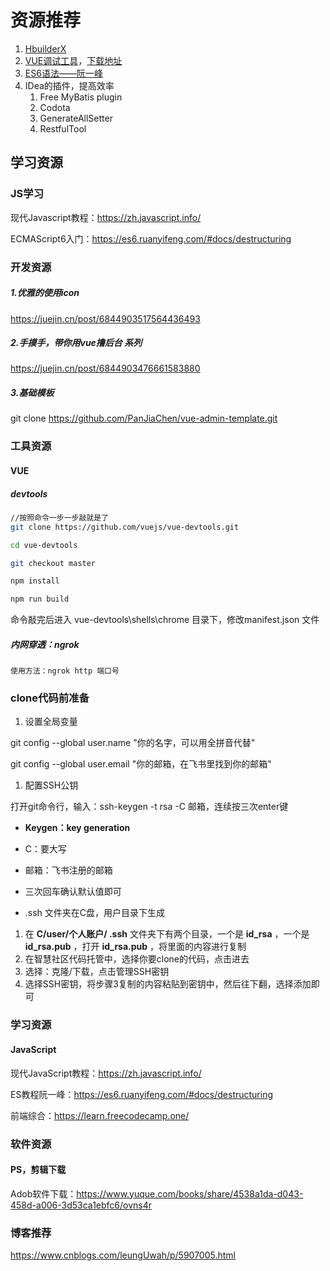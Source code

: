 # 资源推荐

1. [HbuilderX](https://www.dcloud.io/hbuilderx.html)
2. [VUE调试工具](https://www.cnblogs.com/chenhuichao/p/11039427.html)，[下载地址](https://gitee.com/mirrors/vue-devtools/tree/master/)
3. [ES6语法——阮一峰](https://es6.ruanyifeng.com/#docs/destructuring)
4. IDea的插件，提高效率 
   1. Free MyBatis plugin 
   2. Codota 
   3. GenerateAllSetter
   4. RestfulTool



## 学习资源

### JS学习

现代Javascript教程：https://zh.javascript.info/

ECMAScript6入门：https://es6.ruanyifeng.com/#docs/destructuring

### 开发资源

##### 1.优雅的使用icon

https://juejin.cn/post/6844903517564436493

##### 2.手摸手，带你用vue撸后台 系列

https://juejin.cn/post/6844903476661583880

##### 3.基础模板

git clone  https://github.com/PanJiaChen/vue-admin-template.git

### 工具资源

#### VUE

##### devtools

```bash
//按照命令一步一步敲就是了
git clone https://github.com/vuejs/vue-devtools.git

cd vue-devtools

git checkout master

npm install

npm run build
```

命令敲完后进入 vue-devtools\shells\chrome 目录下，修改manifest.json 文件

##### 内网穿透：ngrok

```
使用方法：ngrok http 端口号
```

###  clone代码前准备 

1.  设置全局变量 

 git config --global user.name "你的名字，可以用全拼音代替" 

 git config --global user.email "你的邮箱，在飞书里找到你的邮箱" 

1.  配置SSH公钥 

 打开git命令行，输入：ssh-keygen -t rsa -C 邮箱，连续按三次enter键 

-  **Keygen：key generation** 

-  C：要大写 

-  邮箱：飞书注册的邮箱 

-  三次回车确认默认值即可 

-  .ssh 文件夹在C盘，用户目录下生成 

1.  在 **C/user/个人账户/ .ssh** 文件夹下有两个目录，一个是 **id_rsa** ，一个是 **id_rsa.pub** ，打开 **id_rsa.pub** ，将里面的内容进行复制 
2.  在智慧社区代码托管中，选择你要clone的代码，点击进去 
3.  选择：克隆/下载，点击管理SSH密钥 
4.  选择SSH密钥，将步骤3复制的内容粘贴到密钥中，然后往下翻，选择添加即可 

### 学习资源

#### JavaScript

现代JavaScript教程：https://zh.javascript.info/

ES教程阮一峰：https://es6.ruanyifeng.com/#docs/destructuring

前端综合：https://learn.freecodecamp.one/

### 软件资源

#### PS，剪辑下载

Adob软件下载：https://www.yuque.com/books/share/4538a1da-d043-458d-a006-3d53ca1ebfc6/ovns4r



### 博客推荐

https://www.cnblogs.com/leungUwah/p/5907005.html
